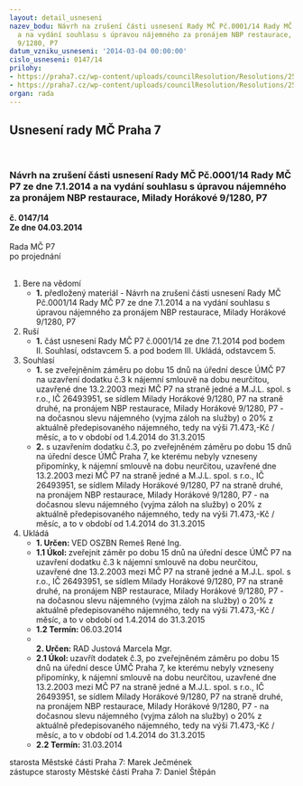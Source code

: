 ```yaml
---
layout: detail_usneseni
nazev_bodu: Návrh na zrušení části usnesení Rady MČ Pč.0001/14 Rady MČ P7 ze dne 7.1.2014
  a na vydání souhlasu s úpravou nájemného za pronájem NBP restaurace, Milady Horákové
  9/1280, P7
datum_vzniku_usneseni: '2014-03-04 00:00:00'
cislo_usneseni: 0147/14
prilohy:
- https://praha7.cz/wp-content/uploads/councilResolution/Resolutions/25234/10-14-usnesen%c3%ad_0001_14_r_07_01_2013.doc
- https://praha7.cz/wp-content/uploads/councilResolution/Resolutions/25234/10-14-v%c3%bdpis_z_or_m.j.l.pdf
organ: rada
---
```

<div id="ucUsn_pList" class="usn">
	<span><h2>Usnesení rady MČ Praha 7 </h2>
<br></span><div class="standBody">
<span><h3>Návrh na zrušení části usnesení Rady MČ Pč.0001/14 Rady MČ P7 ze dne 7.1.2014 a na vydání souhlasu s úpravou nájemného za pronájem NBP restaurace, Milady Horákové 9/1280, P7</h3></span><div class="center">
		<strong>č. 0147/14</strong><br>
	</div>
<div class="center">
		<strong>Ze dne 04.03.2014</strong><br><br>
	</div>Rada MČ P7<br> po projednání<br><br><ol>
<li>Bere na vědomí<ul><li>
<strong>1.</strong> předložený materiál - Návrh na zrušení části usnesení Rady MČ Pč.0001/14 Rady MČ P7 ze dne 7.1.2014 a na vydání souhlasu s úpravou nájemného za pronájem NBP restaurace, Milady Horákové 9/1280, P7</li></ul>
</li>
<li>Ruší<ul><li>
<strong>1.</strong> část usnesení Rady MČ P7 č.0001/14 ze dne 7.1.2014 pod bodem II. Souhlasí, odstavcem 5. a pod bodem III. Ukládá, odstavcem 5.</li></ul>
</li>
<li>Souhlasí<ul>
<li>
<strong>1.</strong> se zveřejněním záměru po dobu 15 dnů na úřední desce ÚMČ P7 na uzavření dodatku č.3 k nájemní smlouvě na dobu neurčitou, uzavřené dne 13.2.2003  mezi MČ P7 na straně jedné a M.J.L. spol. s r.o., IČ 26493951, se sídlem Milady Horákové 9/1280, P7 na straně druhé, na pronájem NBP restaurace, Milady Horákové 9/1280, P7 - na dočasnou slevu nájemného (vyjma záloh na služby)  o 20% z aktuálně předepisovaného nájemného, tedy na výši 71.473,-Kč / měsíc,  a to v období od 1.4.2014 do 31.3.2015</li>
<li>
<strong>2.</strong> s uzavřením dodatku č.3, po zveřejněném záměru po dobu 15 dnů na úřední desce ÚMČ Praha 7, ke kterému nebyly vzneseny připomínky, k nájemní smlouvě na dobu neurčitou, uzavřené dne 13.2.2003 mezi MČ P7 na straně jedné a M.J.L. spol. s r.o., IČ 26493951, se sídlem Milady Horákové 9/1280, P7 na straně druhé, na pronájem NBP restaurace, Milady Horákové 9/1280, P7 - na dočasnou slevu nájemného (vyjma záloh na služby) o 20% z aktuálně předepisovaného nájemného, tedy na výši 71.473,-Kč / měsíc, a to v období od 1.4.2014 do 31.3.2015</li>
</ul>
</li>
<li>Ukládá<ul>
<li>
<strong>1. Určen: </strong>VED OSZBN Remeš René Ing.</li>
<li>
<strong>1.1 Úkol: </strong>zveřejnit záměr po dobu 15 dnů na úřední desce ÚMČ P7 na uzavření dodatku č.3 k nájemní smlouvě na dobu neurčitou, uzavřené dne 13.2.2003 mezi MČ P7 na straně jedné a M.J.L. spol. s r.o., IČ 26493951, se sídlem Milady Horákové 9/1280, P7 na straně druhé, na pronájem NBP restaurace, Milady Horákové 9/1280, P7 - na dočasnou slevu nájemného (vyjma záloh na služby) o 20% z aktuálně předepisovaného nájemného, tedy na výši 71.473,-Kč / měsíc, a to v období od 1.4.2014 do 31.3.2015</li>
<li>
<strong>1.2 Termín: </strong>06.03.2014</li>
<li>
<strong><br>2. Určen: </strong>RAD Justová Marcela Mgr.</li>
<li>
<strong>2.1 Úkol: </strong>uzavřít dodatek č.3, po zveřejněném záměru po dobu 15 dnů na úřední desce ÚMČ Praha 7, ke kterému nebyly vzneseny připomínky, k nájemní smlouvě na dobu neurčitou, uzavřené dne 13.2.2003 mezi MČ P7 na straně jedné a M.J.L. spol. s r.o., IČ 26493951, se sídlem Milady Horákové 9/1280, P7 na straně druhé, na pronájem NBP restaurace, Milady Horákové 9/1280, P7 - na dočasnou slevu nájemného (vyjma záloh na služby) o 20% z aktuálně předepisovaného nájemného, tedy na výši 71.473,-Kč / měsíc, a to v období od 1.4.2014 do 31.3.2015</li>
<li>
<strong>2.2 Termín: </strong>31.03.2014</li>
</ul>
</li>
</ol>starosta Městské části Praha 7: Marek Ječmének<br>zástupce starosty Městské části Praha 7: Daniel Štěpán 
</div>
</div>
